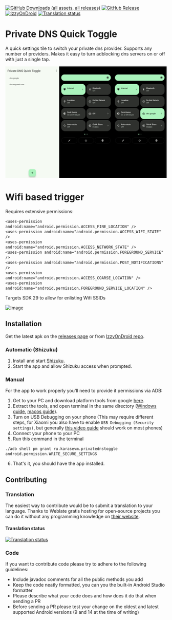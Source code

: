 [![GitHub Downloads (all assets, all releases)](https://img.shields.io/github/downloads/karasevm/PrivateDNSAndroid/total)](https://github.com/karasevm/PrivateDNSAndroid/releases/latest)
[![GitHub Release](https://img.shields.io/github/v/release/karasevm/PrivateDNSAndroid)](https://github.com/karasevm/PrivateDNSAndroid/releases/latest)
[![IzzyOnDroid](https://img.shields.io/endpoint?url=https://apt.izzysoft.de/fdroid/api/v1/shield/ru.karasevm.privatednstoggle&label=IzzyOnDroid)](https://apt.izzysoft.de/fdroid/index/apk/ru.karasevm.privatednstoggle)
[![Translation status](https://hosted.weblate.org/widget/privatednsandroid/private-dns-quick-toggle/svg-badge.svg)](https://hosted.weblate.org/engage/privatednsandroid/)

# Private DNS Quick Toggle
A quick settings tile to switch your private dns provider. Supports any number of providers. Makes it easy to turn adblocking dns servers on or off with just
a single tap.

![Private DNS app screenshot](readme.jpg)

# Wifi based trigger
Requires extensive permissions:
    
    <uses-permission android:name="android.permission.ACCESS_FINE_LOCATION" />
    <uses-permission android:name="android.permission.ACCESS_WIFI_STATE" />
    <uses-permission android:name="android.permission.ACCESS_NETWORK_STATE" />
    <uses-permission android:name="android.permission.FOREGROUND_SERVICE" />
    <uses-permission android:name="android.permission.POST_NOTIFICATIONS" />
    <uses-permission android:name="android.permission.ACCESS_COARSE_LOCATION" />
    <uses-permission android:name="android.permission.FOREGROUND_SERVICE_LOCATION" />

Targets SDK 29 to allow for enlisting Wifi SSIDs

<img width="411" height="884" alt="image" src="https://github.com/user-attachments/assets/b4392020-54f7-4a8d-a34f-88838f19b1e6" />


## Installation
Get the latest apk on the [releases page](https://github.com/karasevm/PrivateDNSAndroid/releases/latest) 
or from [IzzyOnDroid repo](https://apt.izzysoft.de/fdroid/index/apk/ru.karasevm.privatednstoggle).

### Automatic (Shizuku)
1. Install and start [Shizuku](https://shizuku.rikka.app/).
2. Start the app and allow Shizuku access when prompted.

### Manual
For the app to work properly you'll need to provide it permissions via ADB:

1. Get to your PC and download platform tools from google [here](https://developer.android.com/studio/releases/platform-tools).
2. Extract the tools, and open terminal in the same directory ([Windows guide](https://youtu.be/6vVFmOcIADg?t=38), [macos guide](https://www.howtogeek.com/210147/how-to-open-terminal-in-the-current-os-x-finder-location/)).
3. Turn on USB Debugging on your phone (This may require different steps, for Xiaomi you also have to enable `USB Debugging (Security settings)`, but generally [this video guide](https://youtu.be/Ucs34BkfPB0?t=29) should work on most phones)
4. Connect your phone to your PC
5. Run this command in the terminal

```
./adb shell pm grant ru.karasevm.privatednstoggle android.permission.WRITE_SECURE_SETTINGS
```

6. That's it, you should have the app installed.

## Contributing

### Translation
The easiest way to contribute would be to submit a translation to your language. Thanks to Weblate gratis hosting for open-source projects you can do it without any programming knowledge on [their website](https://hosted.weblate.org/engage/privatednsandroid/).
#### Translation status
<a href="https://hosted.weblate.org/engage/privatednsandroid/">
<img src="https://hosted.weblate.org/widget/privatednsandroid/private-dns-quick-toggle/multi-auto.svg" alt="Translation status" />
</a>

### Code
If you want to contribute code please try to adhere to the following guidelines:
- Include javadoc comments for all the public methods you add
- Keep the code neatly formatted, you can you the built-in Android Studio formatter
- Please describe what your code does and how does it do that when sending a PR
- Before sending a PR please test your change on the oldest and latest supported Android versions (9 and 14 at the time of writing)
